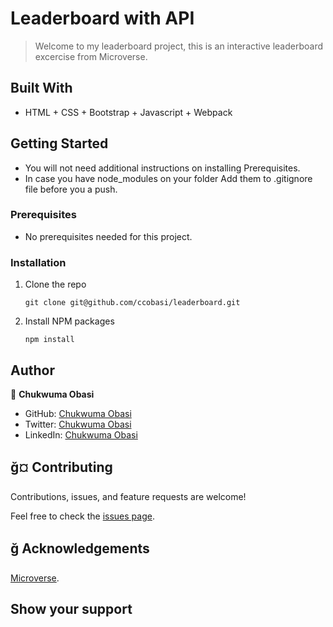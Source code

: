# Leaderboard with API

> Welcome to my leaderboard project, this is an interactive leaderboard excercise from Microverse.



## Built With

- HTML + CSS + Bootstrap + Javascript + Webpack

## Getting Started

* You will not need additional instructions on installing Prerequisites.
* In case you have node_modules on your folder Add them to .gitignore file before you a push.

### Prerequisites

* No prerequisites needed for this project.
### Installation

1. Clone the repo
   ```
   git clone git@github.com/ccobasi/leaderboard.git
   ```
2. Install NPM packages
   ```
   npm install
   ```

## Author

👤 **Chukwuma Obasi**

- GitHub: [Chukwuma Obasi](https://github.com/ccobasi)
- Twitter: [Chukwuma Obasi](https://twitter.com/obasichux)
- LinkedIn: [Chukwuma Obasi](https://www.linkedin.com/in/chukwuma-obasi/)

## ğ¤ Contributing

Contributions, issues, and feature requests are welcome!

Feel free to check the [issues page](https://github.com/smunozmo/leaderboard/issues).


## ğ Acknowledgements

[Microverse](https://www.microverse.org). 

## Show your support


